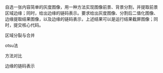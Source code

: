 自选一张内容简单的灰度图像，用一种方法实现图像前景、背景分割，并提取前景区域边缘；同时，给出边缘的链码表示。要求给出灰度图像、分割后二值化图像、边缘提取结果图像，以及边缘的链码表示，上述结果可以是运行结果截屏图像；同时，提交核心代码。



区域分裂与合并

otsu法

方法对比

边缘的链码表示